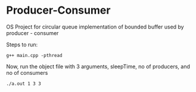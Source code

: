 # Producer-Consumer
OS Project for circular queue implementation of bounded buffer used by producer - consumer


Steps to run:

`g++ main.cpp -pthread`

Now, run the object file with 3 arguments, sleepTime, no of producers, and no of consumers

`./a.out 1 3 3`